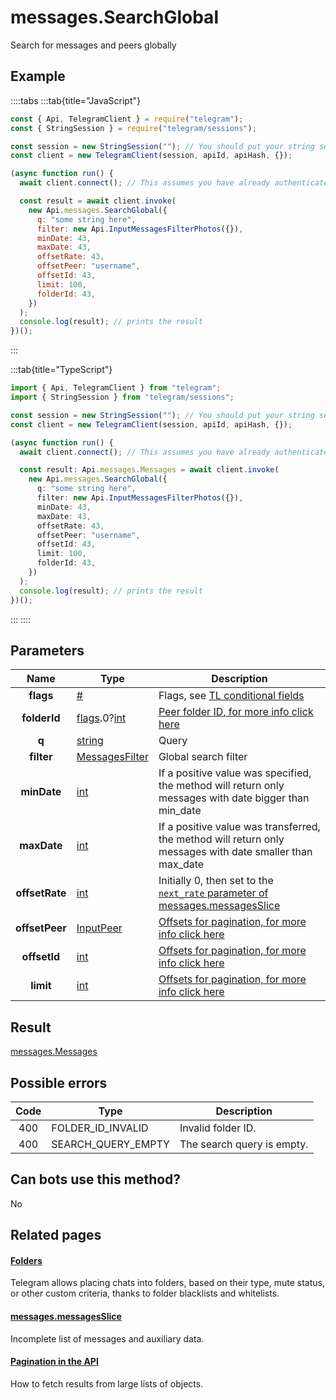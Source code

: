 # messages.SearchGlobal

Search for messages and peers globally

## Example

::::tabs
:::tab{title="JavaScript"}

```js
const { Api, TelegramClient } = require("telegram");
const { StringSession } = require("telegram/sessions");

const session = new StringSession(""); // You should put your string session here
const client = new TelegramClient(session, apiId, apiHash, {});

(async function run() {
  await client.connect(); // This assumes you have already authenticated with .start()

  const result = await client.invoke(
    new Api.messages.SearchGlobal({
      q: "some string here",
      filter: new Api.InputMessagesFilterPhotos({}),
      minDate: 43,
      maxDate: 43,
      offsetRate: 43,
      offsetPeer: "username",
      offsetId: 43,
      limit: 100,
      folderId: 43,
    })
  );
  console.log(result); // prints the result
})();
```

:::

:::tab{title="TypeScript"}

```ts
import { Api, TelegramClient } from "telegram";
import { StringSession } from "telegram/sessions";

const session = new StringSession(""); // You should put your string session here
const client = new TelegramClient(session, apiId, apiHash, {});

(async function run() {
  await client.connect(); // This assumes you have already authenticated with .start()

  const result: Api.messages.Messages = await client.invoke(
    new Api.messages.SearchGlobal({
      q: "some string here",
      filter: new Api.InputMessagesFilterPhotos({}),
      minDate: 43,
      maxDate: 43,
      offsetRate: 43,
      offsetPeer: "username",
      offsetId: 43,
      limit: 100,
      folderId: 43,
    })
  );
  console.log(result); // prints the result
})();
```

:::
::::

## Parameters

|      Name      | Type                                                                                                                     | Description                                                                                                                                  |
| :------------: | ------------------------------------------------------------------------------------------------------------------------ | -------------------------------------------------------------------------------------------------------------------------------------------- |
|   **flags**    | [#](https://core.telegram.org/type/%23)                                                                                  | Flags, see [TL conditional fields](https://core.telegram.org/mtproto/TL-combinators#conditional-fields)                                      |
|  **folderId**  | [flags](https://core.telegram.org/mtproto/TL-combinators#conditional-fields).0?[int](https://core.telegram.org/type/int) | [Peer folder ID, for more info click here](https://core.telegram.org/api/folders#peer-folders)                                               |
|     **q**      | [string](https://core.telegram.org/type/string)                                                                          | Query                                                                                                                                        |
|   **filter**   | [MessagesFilter](https://core.telegram.org/type/MessagesFilter)                                                          | Global search filter                                                                                                                         |
|  **minDate**   | [int](https://core.telegram.org/type/int)                                                                                | If a positive value was specified, the method will return only messages with date bigger than min_date                                       |
|  **maxDate**   | [int](https://core.telegram.org/type/int)                                                                                | If a positive value was transferred, the method will return only messages with date smaller than max_date                                    |
| **offsetRate** | [int](https://core.telegram.org/type/int)                                                                                | Initially 0, then set to the [`next_rate` parameter of messages.messagesSlice](https://core.telegram.org/constructor/messages.messagesSlice) |
| **offsetPeer** | [InputPeer](https://core.telegram.org/type/InputPeer)                                                                    | [Offsets for pagination, for more info click here](https://core.telegram.org/api/offsets)                                                    |
|  **offsetId**  | [int](https://core.telegram.org/type/int)                                                                                | [Offsets for pagination, for more info click here](https://core.telegram.org/api/offsets)                                                    |
|   **limit**    | [int](https://core.telegram.org/type/int)                                                                                | [Offsets for pagination, for more info click here](https://core.telegram.org/api/offsets)                                                    |

## Result

[messages.Messages](https://core.telegram.org/type/messages.Messages)

## Possible errors

| Code | Type               | Description                |
| :--: | ------------------ | -------------------------- |
| 400  | FOLDER_ID_INVALID  | Invalid folder ID.         |
| 400  | SEARCH_QUERY_EMPTY | The search query is empty. |

## Can bots use this method?

No

## Related pages

#### [Folders](https://core.telegram.org/api/folders)

Telegram allows placing chats into folders, based on their type, mute status, or other custom criteria, thanks to folder blacklists and whitelists.

#### [messages.messagesSlice](https://core.telegram.org/constructor/messages.messagesSlice)

Incomplete list of messages and auxiliary data.

#### [Pagination in the API](https://core.telegram.org/api/offsets)

How to fetch results from large lists of objects.
